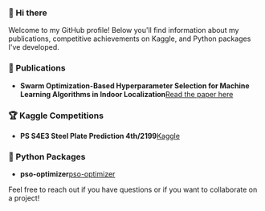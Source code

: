 ### 👋 Hi there

Welcome to my GitHub profile! Below you'll find information about my publications, competitive achievements on Kaggle, and Python packages I've developed.

### 📜 Publications
- **Swarm Optimization-Based Hyperparameter Selection for Machine Learning Algorithms in Indoor Localization**[Read the paper here](https://ieeexplore.ieee.org/document/10286800)

### 🏆 Kaggle Competitions
- **PS S4E3 Steel Plate Prediction 4th/2199**[Kaggle](https://www.kaggle.com/competitions/playground-series-s4e3/leaderboard)

### 🐍 Python Packages
- **pso-optimizer**[pso-optimizer](https://pypi.org/project/pso-optimizer/)


Feel free to reach out if you have questions or if you want to collaborate on a project!

